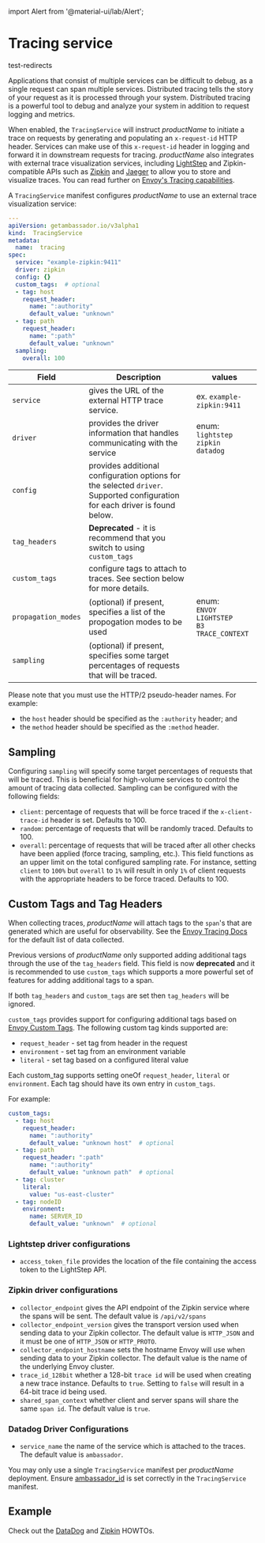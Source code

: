 import Alert from '@material-ui/lab/Alert';

# Tracing service

test-redirects

Applications that consist of multiple services can be difficult to debug, as a single request can span multiple services. Distributed tracing tells the story of your request as it is processed through your system. Distributed tracing is a powerful tool to debug and analyze your system in addition to request logging and metrics.

When enabled, the `TracingService` will instruct $productName$ to initiate a trace on requests by generating and populating an `x-request-id` HTTP header. Services can make use of this `x-request-id` header in logging and forward it in downstream requests for tracing. $productName$ also integrates with external trace visualization services, including [LightStep](https://lightstep.com/) and Zipkin-compatible APIs such as [Zipkin](https://zipkin.io/) and [Jaeger](https://github.com/jaegertracing/) to allow you to store and visualize traces. You can read further on [Envoy's Tracing capabilities](https://www.envoyproxy.io/docs/envoy/latest/intro/arch_overview/observability/tracing).

A `TracingService` manifest configures $productName$ to use an external trace visualization service:

```yaml
---
apiVersion: getambassador.io/v3alpha1
kind:  TracingService
metadata:
  name:  tracing
spec:
  service: "example-zipkin:9411"
  driver: zipkin
  config: {}
  custom_tags:  # optional
  - tag: host
    request_header: 
      name: ":authority"
      default_value: "unknown"
  - tag: path
    request_header: 
      name: ":path"
      default_value: "unknown"
  sampling:
    overall: 100
```

| Field     | Description | values |
| --------- | ----------- | ------------- |
| `service` | gives the URL of the external HTTP trace service. | ex. `example-zipkin:9411` |
| `driver`  | provides the driver information that handles communicating with the service | enum:<br/>`lightstep`<br/>`zipkin`<br/>`datadog` |
| `config` | provides additional configuration options for the selected `driver`. Supported configuration for each driver is found below. | |
| `tag_headers` | **Deprecated** - it is recommend that you switch to using `custom_tags`| |
| `custom_tags` | configure tags to attach to traces. See section below for more details. | |
| `propagation_modes` | (optional) if present, specifies a list of the propogation modes to be used | enum: <br/>`ENVOY`<br/>`LIGHTSTEP`<br/>`B3`<br/>`TRACE_CONTEXT` |
| `sampling` | (optional) if present, specifies some target percentages of requests that will be traced. | |

Please note that you must use the HTTP/2 pseudo-header names. For example:

- the `host` header should be specified as the `:authority` header; and
- the `method` header should be specified as the `:method` header.

## Sampling

Configuring `sampling` will specify some target percentages of requests that will be traced. This is beneficial for high-volume services to control the amount of tracing data collected. Sampling can be configured with the following fields:

- `client`: percentage of requests that will be force traced if the `x-client-trace-id` header is set. Defaults to 100.
- `random`: percentage of requests that will be randomly traced. Defaults to 100.
- `overall`: percentage of requests that will be traced after all other checks have been applied (force tracing, sampling, etc.).
This field functions as an upper limit on the total configured sampling rate. For instance, setting `client`
to `100%` but `overall` to `1%` will result in only `1%` of client requests with the appropriate headers to be force
traced. Defaults to 100.

## Custom Tags and Tag Headers

When collecting traces, $productName$ will attach tags to the `span`'s that are generated which are useful for observability. See the [Envoy Tracing Docs](https://www.envoyproxy.io/docs/envoy/latest/intro/arch_overview/observability/tracing#what-data-each-trace-contains) for the default list of data collected.

Previous versions of $productName$ only supported adding additional tags through the use of the `tag_headers` field. This field is now **deprecated** and it is recommended to use `custom_tags` which supports a more powerful set of features for adding additional tags to a span.

<Alert severity="info">
If both <code>tag_headers</code> and <code>custom_tags</code> are set then <code>tag_headers</code> will be ignored.
</Alert>

`custom_tags` provides support for configuring additional tags based on [Envoy Custom Tags](https://www.envoyproxy.io/docs/envoy/latest/api-v3/type/tracing/v3/custom_tag.proto%23custom-tag). The following custom tag kinds supported are:

- `request_header` - set tag from header in the request
- `environment` - set tag from an environment variable
- `literal` -  set tag based on a configured literal value

Each custom_tag supports setting oneOf `request_header`, `literal` or `environment`. Each tag should have its own entry in `custom_tags`.

For example:

```yaml
custom_tags:
  - tag: host
    request_header: 
      name: ":authority"
      default_value: "unknown host"  # optional
  - tag: path
    request_header: ":path"
      name: ":authority"
      default_value: "unknown path"  # optional
  - tag: cluster
    literal:
      value: "us-east-cluster"
  - tag: nodeID
    environment:
      name: SERVER_ID
      default_value: "unknown"  # optional
```

### Lightstep driver configurations

- `access_token_file` provides the location of the file containing the access token to the LightStep API.

### Zipkin driver configurations

- `collector_endpoint` gives the API endpoint of the Zipkin service where the spans will be sent. The default value is `/api/v2/spans`
- `collector_endpoint_version` gives the transport version used when sending data to your Zipkin collector. The default value is `HTTP_JSON` and it must be one of `HTTP_JSON` or `HTTP_PROTO`.
- `collector_endpoint_hostname` sets the hostname Envoy will use when sending data to your Zipkin collector. The default value is the name of the underlying Envoy cluster.
- `trace_id_128bit` whether a 128-bit `trace id` will be used when creating a new trace instance. Defaults to `true`. Setting to `false` will result in a 64-bit trace id being used.
- `shared_span_context` whether client and server spans will share the same `span id`. The default value is `true`.

### Datadog Driver Configurations

- `service_name` the name of the service which is attached to the traces. The default value is `ambassador`.

You may only use a single `TracingService` manifest per $productName$ deployment. Ensure [ambassador_id](../../running#ambassador_id) is set correctly in the `TracingService` manifest.

## Example

Check out the [DataDog](../../../../howtos/tracing-datadog) and [Zipkin](../../../../howtos/tracing-zipkin) HOWTOs.
